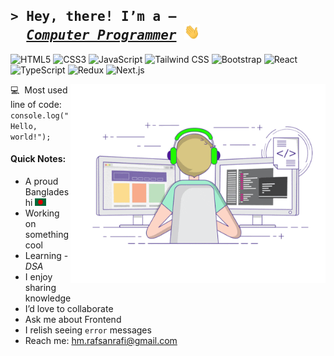 <!-- Intro section with an animated GIF -->
## <samp>&gt; Hey, there! I’m a —<br>&nbsp;&nbsp;<a href="https://www.rafsanrafi.com/">*Computer Programmer*</a> <img src="./assets/hello.gif" alt="hello.gif" width="25" height="25"></samp>

<!-- Badge section — shows skills/technologies -->
![HTML5](https://img.shields.io/badge/HTML5-E34F26?style=flat-square&logo=html5&logoColor=white)
![CSS3](https://img.shields.io/badge/CSS3-1572B6?style=flat-square&logo=css&logoColor=white)
![JavaScript](https://img.shields.io/badge/JavaScript-F7DF1E?style=flat-square&logo=javascript&logoColor=black)
![Tailwind CSS](https://img.shields.io/badge/Tailwind_CSS-38B2AC?style=flat-square&logo=tailwind-css&logoColor=white)
![Bootstrap](https://img.shields.io/badge/Bootstrap-563D7C?style=flat-square&logo=bootstrap&logoColor=white)
![React](https://img.shields.io/badge/React-0081CB?style=flat-square&logo=react&logoColor=61DAFB)
![TypeScript](https://img.shields.io/badge/TypeScript-007ACC?style=flat-square&logo=typescript&logoColor=white)
![Redux](https://img.shields.io/badge/Redux-764abc?style=flat-square&logo=redux&logoColor=white)
![Next.js](https://img.shields.io/badge/Next.js-000000?style=flat-square&logo=nextdotjs&logoColor=white)
<!-- ![Markdown](https://img.shields.io/badge/Markdown-000000?style=flat-square&logo=markdown&logoColor=white) -->

<!-- I'm coding...😊 -->
<img src="./assets/rafsan-rafi-coding.gif" alt="rafsan-rafi-coding.gif" align="right" width="408" height="318">

<!-- Code snippet section -->
:computer:&nbsp;&nbsp;Most used line of code: `console.log("Hello, world!");`

<!-- Notes section -->
#### Quick Notes:
- A proud Bangladeshi  <img src="./assets/bangladesh.png" alt="BD" width="18">
- Working on something cool
- Learning - *DSA*
- I enjoy sharing knowledge
- I’d love to collaborate
- Ask me about Frontend
- I relish seeing `error` messages
- Reach me: hm.rafsanrafi@gmail.com


<!-- THE END -->